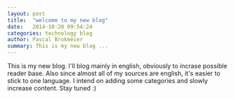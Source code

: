 ```yaml
---
layout: post
title:  "welcome to my new blog"
date:   2014-10-20 09:54:24
categories: technology blog
author: Pascal Brokmeier
summary: This is my new blog ...
---
```

This is my new blog. I'll blog mainly in english, obviously to incrase possible reader base. Also since almost all of my sources are english, it's easier to stick to one language. I intend on adding some categories and slowly increase content. Stay tuned :)